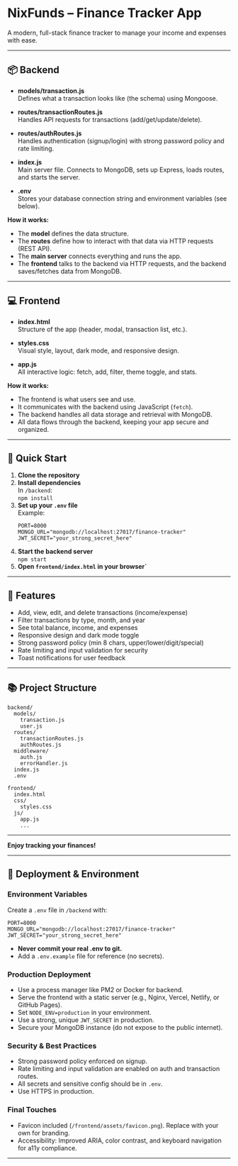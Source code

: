 # NixFunds – Finance Tracker App

A modern, full-stack finance tracker to manage your income and expenses with ease.

---

## 📦 Backend

- **models/transaction.js**  
  Defines what a transaction looks like (the schema) using Mongoose.

- **routes/transactionRoutes.js**  
  Handles API requests for transactions (add/get/update/delete).

- **routes/authRoutes.js**  
  Handles authentication (signup/login) with strong password policy and rate limiting.

- **index.js**  
  Main server file. Connects to MongoDB, sets up Express, loads routes, and starts the server.

- **.env**  
  Stores your database connection string and environment variables (see below).

**How it works:**

- The **model** defines the data structure.
- The **routes** define how to interact with that data via HTTP requests (REST API).
- The **main server** connects everything and runs the app.
- The **frontend** talks to the backend via HTTP requests, and the backend saves/fetches data from MongoDB.

---

## 💻 Frontend

- **index.html**  
  Structure of the app (header, modal, transaction list, etc.).

- **styles.css**  
  Visual style, layout, dark mode, and responsive design.

- **app.js**  
  All interactive logic: fetch, add, filter, theme toggle, and stats.

**How it works:**

- The frontend is what users see and use.
- It communicates with the backend using JavaScript (`fetch`).
- The backend handles all data storage and retrieval with MongoDB.
- All data flows through the backend, keeping your app secure and organized.

---

## 🚀 Quick Start

1. **Clone the repository**
2. **Install dependencies**  
   In `/backend`:  
   `npm install`
3. **Set up your `.env` file**  
   Example:
   ```
   PORT=8000
   MONGO_URL="mongodb://localhost:27017/finance-tracker"
   JWT_SECRET="your_strong_secret_here"
   ```
4. **Start the backend server**  
   `npm start`
5. **Open `frontend/index.html` in your browser`**

---

## 📝 Features

- Add, view, edit, and delete transactions (income/expense)
- Filter transactions by type, month, and year
- See total balance, income, and expenses
- Responsive design and dark mode toggle
- Strong password policy (min 8 chars, upper/lower/digit/special)
- Rate limiting and input validation for security
- Toast notifications for user feedback

---

## 📚 Project Structure

```
backend/
  models/
    transaction.js
    user.js
  routes/
    transactionRoutes.js
    authRoutes.js
  middleware/
    auth.js
    errorHandler.js
  index.js
  .env

frontend/
  index.html
  css/
    styles.css
  js/
    app.js
    ...
```

---

**Enjoy tracking your finances!**

---

## 🚀 Deployment & Environment

### Environment Variables

Create a `.env` file in `/backend` with:

```
PORT=8000
MONGO_URL="mongodb://localhost:27017/finance-tracker"
JWT_SECRET="your_strong_secret_here"
```

- **Never commit your real .env to git.**
- Add a `.env.example` file for reference (no secrets).

### Production Deployment

- Use a process manager like PM2 or Docker for backend.
- Serve the frontend with a static server (e.g., Nginx, Vercel, Netlify, or GitHub Pages).
- Set `NODE_ENV=production` in your environment.
- Use a strong, unique `JWT_SECRET` in production.
- Secure your MongoDB instance (do not expose to the public internet).

### Security & Best Practices

- Strong password policy enforced on signup.
- Rate limiting and input validation are enabled on auth and transaction routes.
- All secrets and sensitive config should be in `.env`.
- Use HTTPS in production.

### Final Touches

- Favicon included (`/frontend/assets/favicon.png`). Replace with your own for branding.
- Accessibility: Improved ARIA, color contrast, and keyboard navigation for a11y compliance.

---

